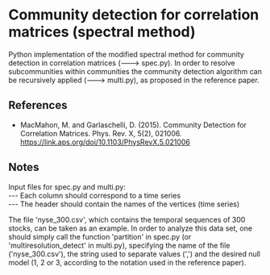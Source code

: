 # Community detection for correlation matrices (spectral method)

Python implementation of the modified spectral method for community detection in 
correlation matrices (---> spec.py). In order to resolve subcommunities within communities 
the community detection algorithm can be recursively applied (---> multi.py), as proposed in the reference 
paper.

## References

* MacMahon, M. and Garlaschelli, D. (2015). Community Detection for Correlation Matrices.
  Phys. Rev. X, 5(2), 021006. https://link.aps.org/doi/10.1103/PhysRevX.5.021006

## Notes

Input files for spec.py and multi.py:  
--- Each column should correspond to a time series  
--- The header should contain the names of the vertices (time series)  

The file 'nyse_300.csv', which contains the temporal sequences of 300 stocks, can be taken as an example.
In order to analyze this data set, one should simply call the function 'partition' in spec.py (or 'multiresolution_detect' in multi.py), 
specifying the name of the file ('nyse_300.csv'), the string used to separate values (',') 
and the desired null model (1, 2 or 3, according to the notation used in the reference paper).
